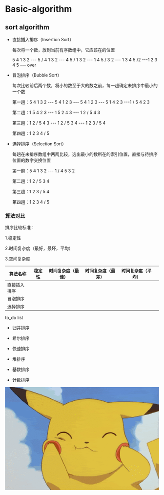 # Basic-algorithm

## sort algorithm

- 直接插入排序（Insertion Sort）

  每次将一个数，放到当前有序数组中，它应该在的位置

  5 4 1 3 2 --- 5 / 4 1 3 2 --- 4 5 / 1 3 2 --- 1 4 5 / 3 2 --- 1 3 4 5 /2 ---1 2 3 4 5 --- over

  

- 冒泡排序（Bubble Sort）

  每次比较前后两个数，将小的数至于大的数之前，每一趟确定未排序中最小的一个数

  第一趟：5 4 1 3 2 --- 5 4 1 2 3 --- 5 4 1 2 3 --- 5 1 4 2 3 ---1 / 5 4 2 3 

  第二趟：1 5 4 2 3 --- 1 5 2 4 3 --- 1 2 / 5 4 3 

  第三趟：1 2 / 5 4 3 --- 1 2 / 5 3 4 --- 1 2  3 / 5 4 

  第四趟：1 2 3 4 / 5 

  

- 选择排序（Selection Sort）

  每趟在未排序数组中两两比较，选出最小的数所在的索引位置，直接与待排序位置的数字交换位置

  第一趟：5 4 1 3 2 --- 1 / 4 5 3 2 

  第二趟：1 2 / 5 3 4 

  第三趟：1 2 3 / 5 4 

  第四趟：1 2 3 4 / 5

  

### 算法对比

排序比较标准：

1.稳定性

2.时间复杂度（最好，最坏，平均）

3.空间复杂度

| 算法名称     | 稳定性 | 时间复杂度（最佳） | 时间复杂度（最差） | 时间复杂度（平均） |      |
| ------------ | ------ | ------------------ | ------------------ | ------------------ | ---- |
| 直接插入排序 |        |                    |                    |                    |      |
| 冒泡排序     |        |                    |                    |                    |      |
| 选择排序     |        |                    |                    |                    |      |



to_do list

- 归并排序

- 希尔排序
- 快速排序
- 堆排序
- 基数排序
- 计数排序





![image](1.gif)



